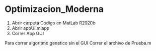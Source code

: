 # Optimizacion_Moderna
1. Abrir carpeta Codigo en MatLab R2020b
2. Abrir appUi.mlapp 
3. Correr App GUI

Para correr algoritmo genetico sin el GUI
Correr el archivo de Prueba.m
